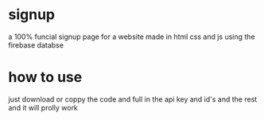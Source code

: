# signup
a 100% funcial signup page for a website made in html css and js using the firebase databse


# how to use

just download or coppy the code and full in the api key and id's and the rest and it will prolly work
